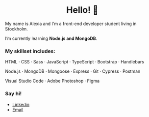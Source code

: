 <h1 align="center">Hello! 👋</h1
<p>My name is Alexia and I'm a front-end developer student living in Stockholm.</p>

I’m currently learning **Node.js and MongoDB**.

<h3 align="left">My skillset includes:</h3>
HTML · CSS · Sass · JavaScript · TypeScript · Bootstrap · Handlebars


Node.js · MongoDB · Mongoose · Express · Git · Cypress · Postman

Visual Studio Code ·  Adobe Photoshop · Figma
 
<h3 align="left">Say hi!</h1>

- [Linkedin](https://www.linkedin.com/in/alexia-hellsten-41b51213a/)
- [Email](mailto:alexia.hellsten@gmail.com)

